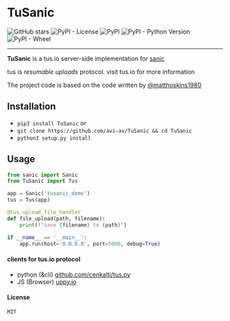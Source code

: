 # TuSanic

![GitHub stars](https://img.shields.io/github/stars/avi-av/TuSanic?style=social) ![PyPI - License](https://img.shields.io/pypi/l/TuSanic) ![PyPI](https://img.shields.io/pypi/v/TuSanic) ![PyPI - Python Version](https://img.shields.io/pypi/pyversions/TuSanic) ![PyPI - Wheel](https://img.shields.io/pypi/wheel/TuSanic)

---

**TuSanic** is a tus.io server-side implementation for [sanic](https://sanicframework.org/)

tus is _resumable uploads_ protocol.
visit tus.io for more information

The project code is based on the code written by [@matthoskins1980](https://github.com/matthoskins1980/Flask-Tus)

## Installation

- `pip3 install TuSanic`
  or
- `git clone https://github.com/avi-av/TuSanic && cd TuSanic`
- `python3 setup.py install`

## Usage

```python
from sanic import Sanic
from TuSanic import Tus

app = Sanic('tusanic_demo')
tus = Tus(app)

@tus.upload_file_handler
def file_upload(path, filename):
    print(f"save {filename} to {path}")

if __name__ == '__main__':
    app.run(host='0.0.0.0', port=5000, debug=True)
```

#### clients for tus.io protocol

- python (&cli) [github.com/cenkalti/tus.py](https://github.com/cenkalti/tus.py)
- JS (Browser) [uppy.io](https://uppy.io/docs/tus/)

#### License

`MIT`
